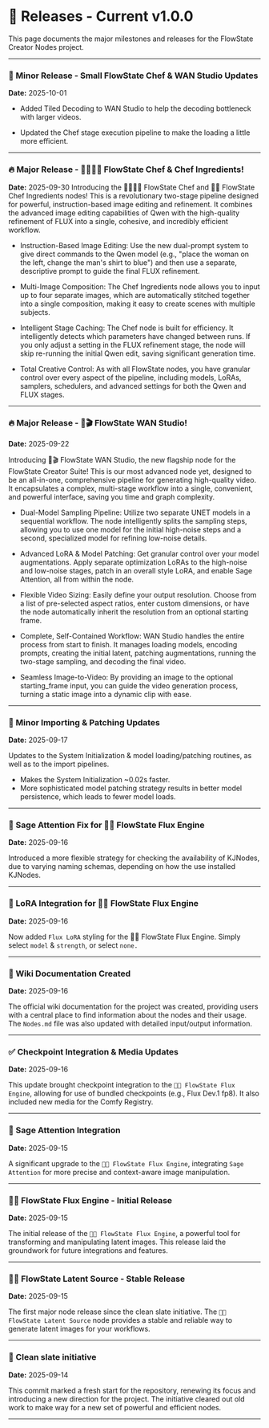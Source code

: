 # 🎉 Releases - Current v1.0.0

This page documents the major milestones and releases for the FlowState Creator Nodes project.

---

### 🤏 Minor Release - Small FlowState Chef & WAN Studio Updates
**Date:** 2025-10-01
* Added Tiled Decoding to WAN Studio to help the decoding bottleneck with larger videos.

* Updated the Chef stage execution pipeline to make the loading a little more efficient.

---

### 🔥 Major Release - 🌊👩🏻‍🍳 FlowState Chef & Chef Ingredients!
**Date:** 2025-09-30
Introducing the 🌊👩🏻‍🍳 FlowState Chef and 🌊🥗 FlowState Chef Ingredients nodes! This is a revolutionary two-stage pipeline designed for powerful, instruction-based image editing and refinement. It combines the advanced image editing capabilities of Qwen with the high-quality refinement of FLUX into a single, cohesive, and incredibly efficient workflow.

* Instruction-Based Image Editing: Use the new dual-prompt system to give direct commands to the Qwen model (e.g., "place the woman on the left, change the man's shirt to blue") and then use a separate, descriptive prompt to guide the final FLUX refinement.

* Multi-Image Composition: The Chef Ingredients node allows you to input up to four separate images, which are automatically stitched together into a single composition, making it easy to create scenes with multiple subjects.

* Intelligent Stage Caching: The Chef node is built for efficiency. It intelligently detects which parameters have changed between runs. If you only adjust a setting in the FLUX refinement stage, the node will skip re-running the initial Qwen edit, saving significant generation time.

* Total Creative Control: As with all FlowState nodes, you have granular control over every aspect of the pipeline, including models, LoRAs, samplers, schedulers, and advanced settings for both the Qwen and FLUX stages.

---

### 🔥 Major Release - 🌊🎬 FlowState WAN Studio!
**Date:** 2025-09-22

Introducing 🌊🎬 FlowState WAN Studio, the new flagship node for the FlowState Creator Suite! This is our most advanced node yet, designed to be an all-in-one, comprehensive pipeline for generating high-quality video. It encapsulates a complex, multi-stage workflow into a single, convenient, and powerful interface, saving you time and graph complexity.

* Dual-Model Sampling Pipeline: Utilize two separate UNET models in a sequential workflow. The node intelligently splits the sampling steps, allowing you to use one model for the initial high-noise steps and a second, specialized model for refining low-noise details.

* Advanced LoRA & Model Patching: Get granular control over your model augmentations. Apply separate optimization LoRAs to the high-noise and low-noise stages, patch in an overall style LoRA, and enable Sage Attention, all from within the node.

* Flexible Video Sizing: Easily define your output resolution. Choose from a list of pre-selected aspect ratios, enter custom dimensions, or have the node automatically inherit the resolution from an optional starting frame.

* Complete, Self-Contained Workflow: WAN Studio handles the entire process from start to finish. It manages loading models, encoding prompts, creating the initial latent, patching augmentations, running the two-stage sampling, and decoding the final video.

* Seamless Image-to-Video: By providing an image to the optional starting_frame input, you can guide the video generation process, turning a static image into a dynamic clip with ease.

---

### 🤏 Minor Importing & Patching Updates
**Date:** 2025-09-17

Updates to the System Initialization & model loading/patching routines, as well as to the import pipelines.
* Makes the System Initialization ~0.02s faster.
* More sophisticated model patching strategy results in better model persistence, which leads to fewer model loads.

---

### 🧠 Sage Attention Fix for 🌊🚒 FlowState Flux Engine
**Date:** 2025-09-16

Introduced a more flexible strategy for checking the availability of KJNodes, due to varying naming schemas, depending on how the use installed KJNodes.

---

### 🎨 LoRA Integration for 🌊🚒 FlowState Flux Engine
**Date:** 2025-09-16

Now added `Flux LoRA` styling for the 🌊🚒 FlowState Flux Engine. Simply select `model` & `strength`, or select `none.`

---

### 📖 Wiki Documentation Created
**Date:** 2025-09-16

The official wiki documentation for the project was created, providing users with a central place to find information about the nodes and their usage. The `Nodes.md` file was also updated with detailed input/output information.

---

### ✅ Checkpoint Integration & Media Updates
**Date:** 2025-09-16

This update brought checkpoint integration to the `🌊🚒 FlowState Flux Engine`, allowing for use of bundled checkpoints (e.g., Flux Dev.1 fp8). It also included new media for the Comfy Registry.

---

### 🧠 Sage Attention Integration
**Date:** 2025-09-15

A significant upgrade to the `🌊🚒 FlowState Flux Engine`, integrating `Sage Attention` for more precise and context-aware image manipulation.

---

### 🌊🚒 FlowState Flux Engine - Initial Release
**Date:** 2025-09-15

The initial release of the `🌊🚒 FlowState Flux Engine`, a powerful tool for transforming and manipulating latent images. This release laid the groundwork for future integrations and features.

---

### 🌊🌱 FlowState Latent Source - Stable Release
**Date:** 2025-09-15

The first major node release since the clean slate initiative. The `🌊🌱 FlowState Latent Source` node provides a stable and reliable way to generate latent images for your workflows.

---

### 🚀 Clean slate initiative
**Date:** 2025-09-14

This commit marked a fresh start for the repository, renewing its focus and introducing a new direction for the project. The initiative cleared out old work to make way for a new set of powerful and efficient nodes.

---
